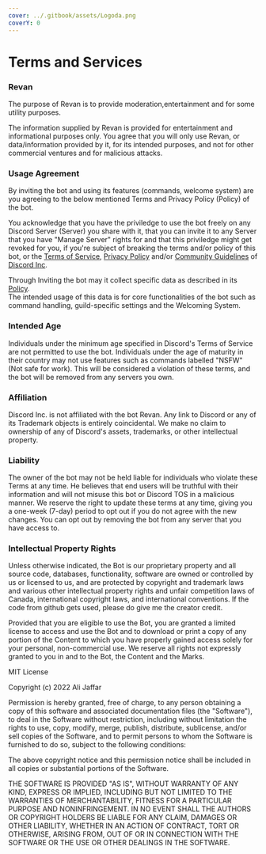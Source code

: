 ```yaml
---
cover: ../.gitbook/assets/Logoda.png
coverY: 0
---
```


# Terms and Services

### Revan

The purpose of Revan is to provide moderation,entertainment and for some utility purposes.

The information supplied by Revan is provided for entertainment and informational purposes only. You agree that you will only use Revan, or data/information provided by it, for its intended purposes, and not for other commercial ventures and for malicious attacks.

### Usage Agreement <a href="#usage-agreement" id="usage-agreement"></a>

By inviting the bot and using its features (commands, welcome system) are you agreeing to the below mentioned Terms and Privacy Policy (Policy) of the bot.

You acknowledge that you have the priviledge to use the bot freely on any Discord Server (Server) you share with it, that you can invite it to any Server that you have "Manage Server" rights for and that this priviledge might get revoked for you, if you're subject of breaking the terms and/or policy of this bot, or the [Terms of Service](https://discord.com/terms), [Privacy Policy](https://discord.com/privacy) and/or [Community Guidelines](https://discord.com/guidelines) of [Discord Inc](https://discord.com/).

Through Inviting the bot may it collect specific data as described in its [Policy](https://docs.purrbot.site/legal/bot/#privacy-policy).\
The intended usage of this data is for core functionalities of the bot such as command handling, guild-specific settings and the Welcoming System.

### Intended Age <a href="#intended-age" id="intended-age"></a>

Individuals under the minimum age specified in Discord's Terms of Service are not permitted to use the bot. Individuals under the age of maturity in their country may not use features such as commands labelled "NSFW" (Not safe for work). This will be considered a violation of these terms, and the bot will be removed from any servers you own.

### Affiliation <a href="#affiliation" id="affiliation"></a>

Discord Inc. is not affiliated with the bot Revan. Any link to Discord or any of its Trademark objects is entirely coincidental. We make no claim to ownership of any of Discord's assets, trademarks, or other intellectual property.

### Liability <a href="#liability" id="liability"></a>

The owner of the bot may not be held liable for individuals who violate these Terms at any time. He believes that end users will be truthful with their information and will not misuse this bot or Discord TOS in a malicious manner. We reserve the right to update these terms at any time, giving you a one-week (7-day) period to opt out if you do not agree with the new changes. You can opt out by removing the bot from any server that you have access to.

### Intellectual Property Rights

Unless otherwise indicated, the Bot is our proprietary property and all source code, databases, functionality, software are owned or controlled by us or licensed to us, and are protected by copyright and trademark laws and various other intellectual property rights and unfair competition laws of Canada, international copyright laws, and international conventions. If the code from github gets used, please do give me the creator credit.

Provided that you are eligible to use the Bot, you are granted a limited license to access and use the Bot and to download or print a copy of any portion of the Content to which you have properly gained access solely for your personal, non-commercial use. We reserve all rights not expressly granted to you in and to the Bot, the Content and the Marks.

MIT License

Copyright (c) 2022 Ali Jaffar

Permission is hereby granted, free of charge, to any person obtaining a copy of this software and associated documentation files (the "Software"), to deal in the Software without restriction, including without limitation the rights to use, copy, modify, merge, publish, distribute, sublicense, and/or sell copies of the Software, and to permit persons to whom the Software is furnished to do so, subject to the following conditions:

The above copyright notice and this permission notice shall be included in all copies or substantial portions of the Software.

THE SOFTWARE IS PROVIDED "AS IS", WITHOUT WARRANTY OF ANY KIND, EXPRESS OR IMPLIED, INCLUDING BUT NOT LIMITED TO THE WARRANTIES OF MERCHANTABILITY, FITNESS FOR A PARTICULAR PURPOSE AND NONINFRINGEMENT. IN NO EVENT SHALL THE AUTHORS OR COPYRIGHT HOLDERS BE LIABLE FOR ANY CLAIM, DAMAGES OR OTHER LIABILITY, WHETHER IN AN ACTION OF CONTRACT, TORT OR OTHERWISE, ARISING FROM, OUT OF OR IN CONNECTION WITH THE SOFTWARE OR THE USE OR OTHER DEALINGS IN THE SOFTWARE.

